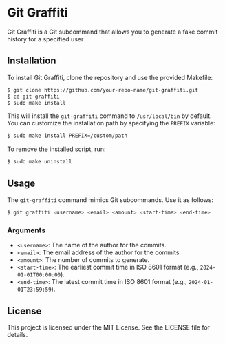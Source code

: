# Git Graffiti

Git Graffiti is a Git subcommand that allows you to generate a fake commit history for a specified user

## Installation

To install Git Graffiti, clone the repository and use the provided Makefile:

```bash
$ git clone https://github.com/your-repo-name/git-graffiti.git
$ cd git-graffiti
$ sudo make install
```

This will install the `git-graffiti` command to `/usr/local/bin` by default. You can customize the installation path by specifying the `PREFIX` variable:

```bash
$ sudo make install PREFIX=/custom/path
```

To remove the installed script, run:

```bash
$ sudo make uninstall
```

## Usage

The `git-graffiti` command mimics Git subcommands. Use it as follows:

```bash
$ git graffiti <username> <email> <amount> <start-time> <end-time>
```

### Arguments
- `<username>`: The name of the author for the commits.
- `<email>`: The email address of the author for the commits.
- `<amount>`: The number of commits to generate.
- `<start-time>`: The earliest commit time in ISO 8601 format (e.g., `2024-01-01T00:00:00`).
- `<end-time>`: The latest commit time in ISO 8601 format (e.g., `2024-01-01T23:59:59`).


## License

This project is licensed under the MIT License. See the LICENSE file for details.
